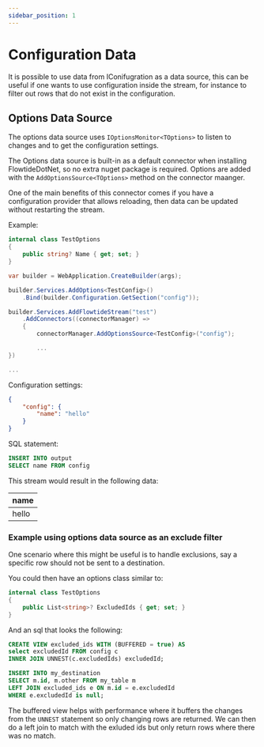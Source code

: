 ```yaml
---
sidebar_position: 1
---
```


# Configuration Data

It is possible to use data from IConifugration as a data source, this can be useful if one wants to use configuration inside the stream, for instance to
filter out rows that do not exist in the configuration.

## Options Data Source

The options data source uses `IOptionsMonitor<TOptions>` to listen to changes and to get the configuration settings.

The Options data source is built-in as a default connector when installing FlowtideDotNet, so no extra nuget package is required.
Options are added with the `AddOptionsSource<TOptions>` method on the connector maanger.

One of the main benefits of this connector comes if you have a configuration provider that allows reloading, then data can be updated
without restarting the stream.

Example: 
```csharp
internal class TestOptions
{
    public string? Name { get; set; }
}

var builder = WebApplication.CreateBuilder(args);

builder.Services.AddOptions<TestConfig>()
    .Bind(builder.Configuration.GetSection("config"));

builder.Services.AddFlowtideStream("test")
    .AddConnectors((connectorManager) =>
    {
        connectorManager.AddOptionsSource<TestConfig>("config");

        ...
})

...
```

Configuration settings:

```json
{
    "config": {
        "name": "hello"
    }
}
```

SQL statement:

```sql
INSERT INTO output
SELECT name FROM config
```

This stream would result in the following data:

| name  |
| ----- |
| hello |

### Example using options data source as an exclude filter

One scenario where this might be useful is to handle exclusions, say a specific row should not be sent to a destination.

You could then have an options class similar to:

```csharp
internal class TestOptions
{
    public List<string>? ExcludedIds { get; set; }
}
```

And an sql that looks the following:

```sql
CREATE VIEW excluded_ids WITH (BUFFERED = true) AS
select excludedId FROM config c
INNER JOIN UNNEST(c.excludedIds) excludedId;

INSERT INTO my_destination
SELECT m.id, m.other FROM my_table m
LEFT JOIN excluded_ids e ON m.id = e.excludedId
WHERE e.excludedId is null;
```

The buffered view helps with performance where it buffers the changes from the `UNNEST` statement so only changing rows are returned.
We can then do a left join to match with the exluded ids but only return rows where there was no match.